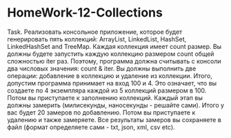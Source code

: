 # HomeWork-12-Collections
Task. 
Реализовать консольное приложение, которое будет генерировать пять
коллекций: ArrayList, LinkedList, HashSet, LinkedHashSet and TreeMap.
Каждая коллекция имеет count размер. Вы должны будете запустить
каждую коллекцию размером count общей сложностью iter раз. Поэтому,
программа должна считывать с консоли два числовых значения: count &
iter. Вы должны выполнить две операции: добавление в коллекцию и
удаление из коллекции. Итого, допустим программа принимает на вход 100
и 4. Это означает, что вы создаете по 4 экземпляра каждой из 5 коллекций
размером в 100. Потом вы приступаете к заполнению коллекций. Каждый
этап вы должны замерить (милисекунды, наносекунды - решайте сами).
Итого у вас будет 20 замеров по добавлению. Потом вы приступаете к
удалению и также замеряете. Все результаты замеров вы сохраняете в файл
(формат определяете сами - txt, json, xml, csv etc).
